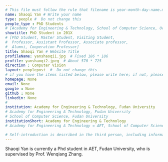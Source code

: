 ```yaml
---
# This file must follow the rule that filename is year-month-day-name.md .
name: Shaoqi Yan # Write your name
type: people #  Do not change this
people_type : PhD Students
# [Academy for Engineering & Technology, School of Computer Science, Organizer]
showtitle: PhD Student in 201X
# [PhD Student, Master Student, Visiting Student,
#  Professor, Assistant Professor, Associate professor,
#  Alumni, Cooperation Professor]
title: Shaoqi Yan # Website Title
profileName: yanshaoqi1.jpg  # Fixed 186 * 186
profile: yanshaoqi2.jpeg  # About 570 * 725
direction : Computer Vision
layout: peoplepost  #  Do not change this
# if you have the items listed below, please write here; if not, please write None.
homepage: None
email: None
google : None
github : None
linkedin: None
# 
institution: Academy for Engineering & Technology, Fudan University
# Academy for Engineering & Technology, Fudan University
# School of Computer Science, Fudan University
institutionShort: Academy for Engineering & Technology
# Academy for Engineering & Technology = AET, School of Computer Science = SCS

# Self-introduction is described in the third person, including information such as educational experience
---
```


Shaoqi Yan is currently a Phd student in AET, Fudan University, who is supervised by Prof. Wenqiang Zhang.